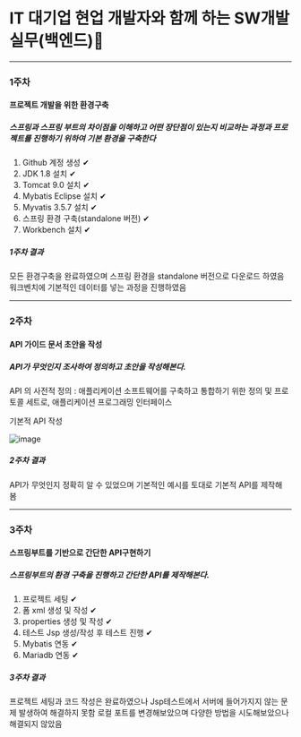# IT 대기업 현업 개발자와 함께 하는 SW개발 실무(백엔드)📘

---
### 1주차
#### 프로젝트 개발을 위한 환경구축

##### 스프링과 스프링 부트의 차이점을 이해하고 어떤 장단점이 있는지 비교하는 과정과 프로젝트를 진행하기 위하여 기본 환경을 구축한다

1. Github 계정 생성 ✔
2. JDK 1.8 설치 ✔
3. Tomcat 9.0 설치 ✔
4. Mybatis Eclipse  설치 ✔
5. Myvatis 3.5.7 설치  ✔
6. 스프링 환경 구축(standalone 버전) ✔
7. Workbench 설치 ✔

##### 1주차 결과

모든 환경구축을 완료하였으며 스프링 환경을 standalone 버전으로 다운로드 하였음  
워크벤치에 기본적인 데이터를 넣는 과정을 진행하였음  



---

### 2주차
#### API 가이드 문서 초안을 작성

##### API가 무엇인지 조사하여 정의하고 초안을 작성해본다.


API 의 사전적 정의 : 애플리케이션 소프트웨어를 구축하고 통합하기 위한 정의 및 프로토콜 세트로, 애플리케이션 프로그래밍 인터페이스
  
기본적 API 작성

![image](https://user-images.githubusercontent.com/86705754/130635481-9b5a05a0-6fb8-4186-afaa-9f10e21c5d5b.png)

##### 2주차 결과  
API가 무엇인지 정확히 알 수 있었으며 기본적인 예시를 토대로 기본적 API를 제작해 봄


---

### 3주차
#### 스프링부트를 기반으로 간단한 API구현하기

##### 스프링부트의 환경 구축을 진행하고 간단한 API를 제작해본다.

1. 프로젝트 세팅 ✔
2. 폼 xml 생성 및 작성 ✔
3. properties 생성 및 작성 ✔
4. 테스트 Jsp 생성/작성 후 테스트 진행 ✔
5. Mybatis 연동 ✔
6. Mariadb 연동 ✔

##### 3주차 결과  
프로젝트 세팅과 코드 작성은 완료하였으나 Jsp테스트에서 서버에 들어가지지 않는 문제 발생하여 해결하지 못함
로컬 포트를 변경해보았으며 다양한 방법을 시도해보았으나 해결되지 않았음

